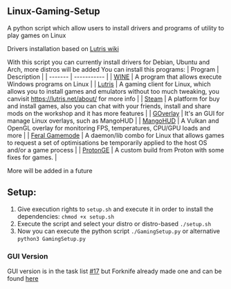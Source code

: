 ## Linux-Gaming-Setup

A python script which allow users to install drivers and programs of utility to play games on Linux

Drivers installation based on [Lutris wiki](https://github.com/lutris/docs/blob/master/InstallingDrivers.md)

With this script you can currently install drivers for Debian, Ubuntu and Arch, more distros will be added
You can install this programs:
| Program | Description |
| ------- | ----------- |
| [WINE](https://www.winehq.org/) | A program that allows execute Windows programs on Linux |
| [Lutris](https://github.com/lutris/lutris) | A gaming client for Linux, which allows you to install games and emulators without too much tweaking, you canvisit https://lutris.net/about/ for more info |
| [Steam](https://store.steampowered.com/about/) | A platform for buy and install games, also you can chat with your friends, install and share mods on the workshop and it has more features |
| [GOverlay](https://github.com/benjamimgois/goverlay) | It's an GUI for manage Linux overlays, such as MangoHUD |
| [MangoHUD](https://github.com/flightlessmango/MangoHud) | A Vulkan and OpenGL overlay for monitoring FPS, temperatures, CPU/GPU loads and more |
| [Feral Gamemode](https://github.com/FeralInteractive/gamemode) | A daemon/lib combo for Linux that allows games to request a set of optimisations be temporarily applied to the host OS and/or a game process |
| [ProtonGE](https://github.com/GloriousEggroll/proton-ge-custom/) | A custom build from Proton with some fixes for games. |

More will be added in a future

## Setup:

1. Give execution rights to `setup.sh` and execute it in order to install the dependencies:
   `chmod +x setup.sh`
2. Execute the script and select your distro or distro-based
   `./setup.sh`
3. Now you can execute the python script
   `./GamingSetup.py` or alternative `python3 GamingSetup.py`

### GUI Version

GUI version is in the task list [#17](https://github.com/Klairm/Linux-Gaming-Setup/issues/17) but Forknife already made one and can be found [here](https://github.com/RubixPower/Linux-Gaming-Setup)
